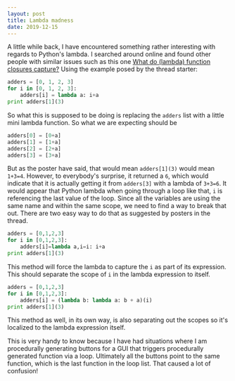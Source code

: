 ```yaml
---
layout: post
title: Lambda madness
date: 2019-12-15
---
```


A little while back, I have encountered something rather interesting with regards to Python's lambda.
I searched around online and found other people with similar issues such as this one [What do (lambda) function closures capture?](https://stackoverflow.com/questions/2295290/what-do-lambda-function-closures-capture/2295372) Using the example posed by the thread starter:

```python
adders = [0, 1, 2, 3]
for i in [0, 1, 2, 3]:
    adders[i] = lambda a: i+a
print adders[1](3)
```

So what this is supposed to be doing is replacing the ``adders`` list with a little mini lambda function. So what we are expecting should be

```python
adders[0] = [0+a]
adders[1] = [1+a]
adders[2] = [2+a]
adders[3] = [3+a]
```
But as the poster have said, that would mean ``adders[1](3)`` would mean ``1+3=4``. However, to everybody's surprise, it returned a ``6``, which would indicate that it is actually getting it from ``adders[3]`` with a lambda of ``3+3=6``. It would appear that Python lambda when going through a loop like that, ``i`` is referencing the last value of the loop. Since all the variables are using the same name and within the same scope, we need to find a way to break that out. There are two easy way to do that as suggested by posters in the thread.

```python
adders = [0,1,2,3]
for i in [0,1,2,3]:
    adders[i]=lambda a,i=i: i+a
print adders[1](3)
```

This method will force the lambda to capture the ``i`` as part of its expression. This should separate the scope of ``i`` in the lambda expression to itself.

```python
adders = [0,1,2,3]
for i in [0,1,2,3]:
    adders[i] = (lambda b: lambda a: b + a)(i)
print adders[1](3)
```

This method as well, in its own way, is also separating out the scopes so it's localized to the lambda expression itself.

This is very handy to know because I have had situations where I am procedurally generating buttons for a GUI that triggers procedurally generated function via a loop. Ultimately all the buttons point to the same function, which is the last function in the loop list. That caused a lot of confusion!